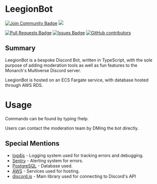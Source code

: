 # LeegionBot

<a href="https://discord.gg/leeandlie"><img src="https://img.shields.io/discord/453582519087005696.svg?style=flat&label=Join%20Community&color=7289DA" alt="Join Community Badge"/></a>
<a href="https://twitter.com/leeandlie" ><img src="https://img.shields.io/twitter/follow/leeandlie.svg?style=social" /> </a>


<a href="https://github.com/glanyx/leegionbot-v2/pulls"><img src="https://img.shields.io/github/issues-pr/glanyx/leegionbot-v2" alt="Pull Requests Badge"/></a>
<a href="https://github.com/glanyx/leegionbot-v2/issues"><img src="https://img.shields.io/github/issues/glanyx/leegionbot-v2" alt="Issues Badge"/></a>
<a href="https://github.com/glanyx/leegionbot-v2/graphs/contributors"><img alt="GitHub contributors" src="https://img.shields.io/github/contributors/glanyx/leegionbot-v2?color=2b9348"></a>

## Summary
LeegionBot is a bespoke Discord Bot, written in TypeScript, with the sole purpose of adding moderation tools as well as fun features to the Monarch's Multiverse Discord server.

LeegionBot is hosted on an ECS Fargate service, with database hosted through AWS RDS.

# Usage
Commands can be found by typing !help.

Users can contact the moderation team by DMing the bot directly.

## Special Mentions
- [log4js](https://www.npmjs.com/package/log4js) - Logging system used for tracking errors and debugging.
- [Sentry](https://sentry.io/welcome/) - Alerting system for errors.
- [PostgreSQL](https://www.postgresql.org/) - Database used.
- [AWS](https://aws.amazon.com/) - Services used for hosting.
- [discord.js](https://discord.js.org/#/) - Main library used for connecting to Discord's API